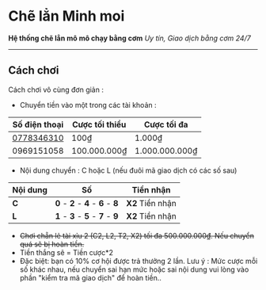 # Chẽ lẳn Minh moi
**Hệ thống chẽ lẳn mô mô chạy bằng cơm**
*Uy tín, Giao dịch bằng cơm 24/7*

-------------
## Cách chơi
Cách chơi vô cùng đơn giản : 
- Chuyển tiền vào một trong các tài khoản :

| Số điện thoại | Cược tối thiểu | Cược tối đa |
| ----------- | ----------- | ----------- |
| [0778346310](https://me.momo.vn/quangminh06) | 100₫ | 1.000₫ |
| 0969151058 | 100.000.000₫ | 1.000.000.000₫ |

- Nội dung chuyển : C hoặc L (nếu đuôi mã giao dịch có các số sau)
 
| Nội dung | Số | Tiền nhận |
| ----------- | ----------- | -----------|
| **C**      | **0** - **2** - **4** - **6** - **8** | **X2** Tiền nhận |
| **L**   | **1** - **3** - **5** - **7** - **9** |  **X2** Tiền nhận |

-  ~~Chơi chẵn lẻ tài xỉu 2 (C2, L2, T2, X2) tối đa 500.000.000₫. Nếu chuyển quá sẽ bị hoàn tiền.~~
- Tiền thắng sẽ = Tiền cược*2
- Đặc biệt: bạn có 10% cơ hội được trả thưởng 2 lần. 
Lưu ý : Mức cược mỗi số khác nhau, nếu chuyển sai hạn mức hoặc sai nội dung vui lòng vào phần "kiểm tra mã giao dịch" để hoàn tiền..
